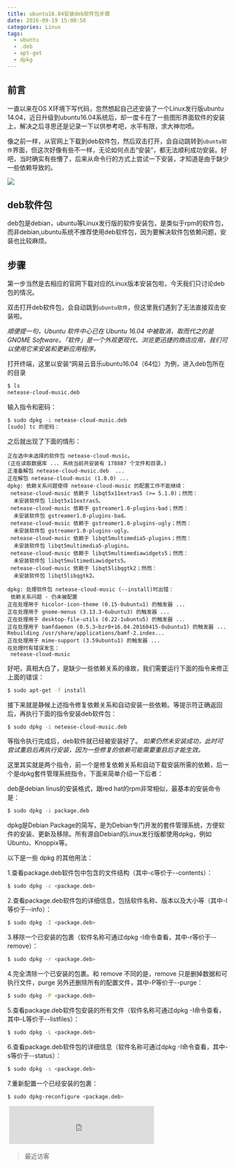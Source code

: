 ```yaml
---
title: ubuntu16.04安装deb软件包步骤
date: 2016-09-19 15:00:58
categories: Linux
tags: 
  - ubuntu
  - .deb
  - apt-get
  - dpkg
---
```

## 前言

一直以来在OS X环境下写代码，忽然想起自己还安装了一个Linux发行版ubuntu 14.04，近日升级到ubuntu16.04系统后，却一度卡在了一些图形界面软件的安装上，解决之后寻思还是记录一下以供参考吧，水平有限，求大神勿喷。

像之前一样，从官网上下载到deb软件包，然后双击打开，会自动跳转到`ubuntu软件`界面，但这次好像有些不一样，无论如何点击“安装”，都无法顺利成功安装。好吧，当时确实有些懵了，后来从命令行的方式上尝试一下安装，才知道是由于缺少一些依赖导致的。
<!--more-->
![](http://ww4.sinaimg.cn/large/873fcdb7jw1f87mas01elj212i0x6tgi.jpg)

## deb软件包

deb包是debian，ubuntu等Linux发行版的软件安装包，是类似于rpm的软件包，而非debian,ubuntu系统不推荐使用deb软件包，因为要解决软件包依赖问题，安装也比较麻烦。

## 步骤

第一步当然是去相应的官网下载对应的Linux版本安装包啦，今天我们只讨论deb包的情况。

双击打开deb软件包，会自动跳到`ubuntu软件`，但这里我们遇到了无法直接双击安装啦。

*顺便提一句，Ubuntu 软件中心已在 Ubuntu 16.04 中被取消，取而代之的是 GNOME Software。「软件」是一个外观更现代、浏览更迅捷的商店应用，我们可以使用它来安装和更新应用程序。*

打开终端，这里以安装“网易云音乐ubuntu16.04（64位）为例，进入deb包所在的目录

```bash
$ ls
netease-cloud-music.deb
```

输入指令和密码：

```bash
$ sudo dpkg -i netease-cloud-music.deb
[sudo] tc 的密码：
```

之后就出现了下面的情形：

```bahs
正在选中未选择的软件包 netease-cloud-music。
(正在读取数据库 ... 系统当前共安装有 178887 个文件和目录。)
正准备解包 netease-cloud-music.deb  ...
正在解包 netease-cloud-music (1.0.0) ...
dpkg: 依赖关系问题使得 netease-cloud-music 的配置工作不能继续：
 netease-cloud-music 依赖于 libqt5x11extras5 (>= 5.1.0)；然而：
  未安装软件包 libqt5x11extras5。
 netease-cloud-music 依赖于 gstreamer1.0-plugins-bad；然而：
  未安装软件包 gstreamer1.0-plugins-bad。
 netease-cloud-music 依赖于 gstreamer1.0-plugins-ugly；然而：
  未安装软件包 gstreamer1.0-plugins-ugly。
 netease-cloud-music 依赖于 libqt5multimedia5-plugins；然而：
  未安装软件包 libqt5multimedia5-plugins。
 netease-cloud-music 依赖于 libqt5multimediawidgets5；然而：
  未安装软件包 libqt5multimediawidgets5。
 netease-cloud-music 依赖于 libqt5libqgtk2；然而：
  未安装软件包 libqt5libqgtk2。

dpkg: 处理软件包 netease-cloud-music (--install)时出错：
 依赖关系问题 - 仍未被配置
正在处理用于 hicolor-icon-theme (0.15-0ubuntu1) 的触发器 ...
正在处理用于 gnome-menus (3.13.3-6ubuntu3) 的触发器 ...
正在处理用于 desktop-file-utils (0.22-1ubuntu5) 的触发器 ...
正在处理用于 bamfdaemon (0.5.3~bzr0+16.04.20160415-0ubuntu1) 的触发器 ...
Rebuilding /usr/share/applications/bamf-2.index...
正在处理用于 mime-support (3.59ubuntu1) 的触发器 ...
在处理时有错误发生：
 netease-cloud-music
```

好吧，真相大白了，是缺少一些依赖关系的缘故，我们需要运行下面的指令来修正上面的错误：

```bash
$ sudo apt-get -f install
```

接下来就是静候上述指令修复依赖关系和自动安装一些依赖。等提示符正确返回后，再执行下面的指令安装deb软件包：

```bash
$ sudo dpkg -i netease-cloud-music.deb
```

等指令执行完成后，deb软件就已经被安装好了。
*如果仍然未安装成功，此时可尝试重启后再执行安装，因为一些修复的依赖可能需要重启后才能生效。*



这里其实就是两个指令，前一个是修复依赖关系和自动下载安装所需的依赖，后一个是dpkg套件管理系统指令，下面来简单介绍一下后者：

deb是debian linus的安装格式，跟red hat的rpm非常相似，最基本的安装命令是：

```bash
$ sudo dpkg -i package.deb
```

dpkg是Debian Package的简写，是为Debian专门开发的套件管理系统，方便软件的安装、更新及移除。所有源自Debian的Linux发行版都使用dpkg，例如Ubuntu、Knoppix等。



以下是一些 dpkg 的其他用法：

1.查看package.deb软件包中包含的文件结构（其中-c等价于\--contents）：

```bash
$ sudo dpkg -c <package.deb>
```

2.查看package.deb软件包的详细信息，包括软件名称、版本以及大小等（其中-I等价于\--info）：

```bash
$ sudo dpkg -I <package.deb>
```

3.移除一个已安装的包裹（软件名称可通过dpkg -I命令查看，其中-r等价于\--remove）：

```bash
$ sudo dpkg -r <package.deb>
```

4.完全清除一个已安装的包裹。和 remove 不同的是，remove 只是删掉数据和可执行文件，purge 另外还删除所有的配置文件，其中-P等价于\--purge：

```bash
$ sudo dpkg -P <package.deb>
```

5.查看package.deb软件包安装的所有文件（软件名称可通过dpkg -I命令查看，其中-L等价于\--listfiles）：

```bash
$ sudo dpkg -L <package.deb>
```

6.查看package.deb软件包的详细信息（软件名称可通过dpkg -I命令查看，其中-s等价于\--status）：

```bash
$ sudo dpkg -s <package.deb>
```

7.重新配置一个已经安装的包裹：

```bash
$ sudo dpkg-reconfigure <package.deb>
```
<iframe frameborder="no" border="0" marginwidth="0" marginheight="0" width=0 height=0 src="http://music.163.com/outchain/player?type=2&id=25638810&auto=0&height=0"></iframe>
<iframe frameborder="no" border="0" marginwidth="0" marginheight="0" width=330 height=86 src="https://music.163.com/outchain/player?type=2&id=25638810&auto=1&height=66"></iframe>

>最近访客

<div class="ds-recent-visitors" data-num-items="28" data-avatar-size="42" id="ds-recent-visitors"></div>
<br>